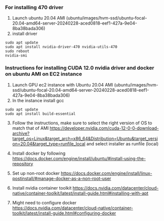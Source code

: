 ### For installing 470 driver
1. Launch ubuntu 20.04 AMI (ubuntu/images/hvm-ssd/ubuntu-focal-20.04-amd64-server-20240228-aced0818-eef1-427a-9e04-8ba38bada306)
2. install driver
```
sudo apt update
sudo apt install nvidia-driver-470 nvidia-utils-470
sudo reboot
nvidia-smi
```

### Instructions for installing CUDA 12.0 nvidia driver and docker on ubuntu AMI on EC2 instance
1. Launch GPU ec2 instance with Ubuntu 20.04 AMI (ubuntu/images/hvm-ssd/ubuntu-focal-20.04-amd64-server-20240228-aced0818-eef1-427a-9e04-8ba38bada306)
2. In the instance install gcc
```
sudo apt update
sudo apt install build-essential
```
3. Follow the instructions, make sure to select the right version of OS to match that of AMI https://developer.nvidia.com/cuda-12-0-0-download-archive?target_os=Linux&target_arch=x86_64&Distribution=Ubuntu&target_version=20.04&target_type=runfile_local and select installer as runfile (local)

4. Install docker by following https://docs.docker.com/engine/install/ubuntu/#install-using-the-repository
5. Set up non-root docker https://docs.docker.com/engine/install/linux-postinstall/#manage-docker-as-a-non-root-user
6. Install nvidia container toolkit https://docs.nvidia.com/datacenter/cloud-native/container-toolkit/latest/install-guide.html#installing-with-apt
7. Might need to configure docker https://docs.nvidia.com/datacenter/cloud-native/container-toolkit/latest/install-guide.html#configuring-docker

 
